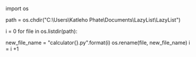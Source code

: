import os 

path = os.chdir("C:\\Users\Katleho Phate\\Documents\\LazyList\\LazyList")

i = 0
for file in os.listdir(path):

   new_file_name = "calculator{}.py".format(i)
   os.rename(file, new_file_name)
   i = i +1
